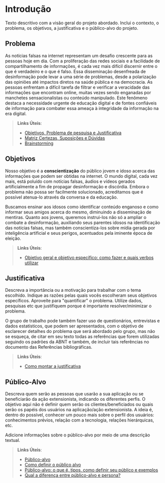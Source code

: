 # Introdução

Texto descritivo com a visão geral do projeto abordado. Inclui o contexto, o problema, os objetivos, a justificativa e o público-alvo do projeto.

## Problema

As notícias falsas na internet representam um desafio crescente para as pessoas hoje em dia. Com a proliferação das redes sociais e a facilidade de compartilhamento de informações, é cada vez mais difícil discernir entre o que é verdadeiro e o que é falso. Essa disseminação desenfreada de desinformação pode levar a uma série de problemas, desde a polarização das opiniões até impactos diretos na saúde pública e na democracia. As pessoas enfrentam a difícil tarefa de filtrar e verificar a veracidade das informações que encontram online, muitas vezes sendo enganadas por manchetes sensacionalistas ou conteúdo manipulado. Este fenômeno destaca a necessidade urgente de educação digital e de fontes confiáveis de informação para combater essa ameaça à integridade da informação na era digital.

> **Links Úteis**:
> - [Objetivos, Problema de pesquisa e Justificativa](https://medium.com/@versioparole/objetivos-problema-de-pesquisa-e-justificativa-c98c8233b9c3)
> - [Matriz Certezas, Suposições e Dúvidas](https://medium.com/educa%C3%A7%C3%A3o-fora-da-caixa/matriz-certezas-suposi%C3%A7%C3%B5es-e-d%C3%BAvidas-fa2263633655)
> - [Brainstorming](https://www.euax.com.br/2018/09/brainstorming/)

## Objetivos
Nosso objetivo é a **conscientização** do público jovem e idoso acerca das informações que podem ser obtidas na internet.
O mundo digital, cada vez mais, está poluído com notícias falsas, áudios e vídeos gerados artificialmente a fim de propagar desinformação e discórdia. Embora o problema não possa ser facilmente solucionado, acreditamos que é possível atenua-lo através da conversa e da educação.

Buscamos ensinar aos idosos como identificar conteúdo enganoso e como informar seus amigos acerca do mesmo, diminuindo a disseminação de mentiras. Quanto aos jovens, queremos instrui-los não só a ampliar o combate a desinformação, auxiliando seus parentes idosos na identificação das notícias falsas, mas também conscientiza-los sobre mídia gerada por inteligência artificial e seus perigos, acentuados pela iminente época de eleição.
 
> **Links Úteis**:
> - [Objetivo geral e objetivo específico: como fazer e quais verbos utilizar](https://blog.mettzer.com/diferenca-entre-objetivo-geral-e-objetivo-especifico/)

## Justificativa

Descreva a importância ou a motivação para trabalhar com o tema escolhido. Indique as razões pelas quais vocês escolheram seus objetivos específicos. Aproveite para "quantificar" o problema. Utilize dados, pesquisas etc que justifiquem porque é importante resolver/minimizar o problema. 

O grupo de trabalho pode também fazer uso de questionários, entrevistas e dados estatísticos, que podem ser apresentados, com o objetivo de esclarecer detalhes do problema que será abordado pelo grupo, mas não se esqueça, de citar em seu texto todas as referências que forem utilizadas seguindo os padrões da ABNT e também, de incluir tais referências no documento das Referências bibliográficas.

> **Links Úteis**:
> - [Como montar a justificativa](https://guiadamonografia.com.br/como-montar-justificativa-do-tcc/)

## Público-Alvo

Descreva quem serão as pessoas que usarão a sua aplicação ou se beneficiarão da ação extensionista, indicando os diferentes perfis. O objetivo aqui não é definir quem serão os clientes/beneficiados ou quais serão os papéis dos usuários na aplicação/ação extensionista. A ideia é, dentro do possível, conhecer um pouco mais sobre o perfil dos usuários: conhecimentos prévios, relação com a tecnologia, relações hierárquicas, etc.

Adicione informações sobre o público-alvo por meio de uma descrição textual.

> **Links Úteis**:
> - [Público-alvo](https://blog.hotmart.com/pt-br/publico-alvo/)
> - [Como definir o público alvo](https://exame.com/pme/5-dicas-essenciais-para-definir-o-publico-alvo-do-seu-negocio/)
> - [Público-alvo: o que é, tipos, como definir seu público e exemplos](https://klickpages.com.br/blog/publico-alvo-o-que-e/)
> - [Qual a diferença entre público-alvo e persona?](https://rockcontent.com/blog/diferenca-publico-alvo-e-persona/)
